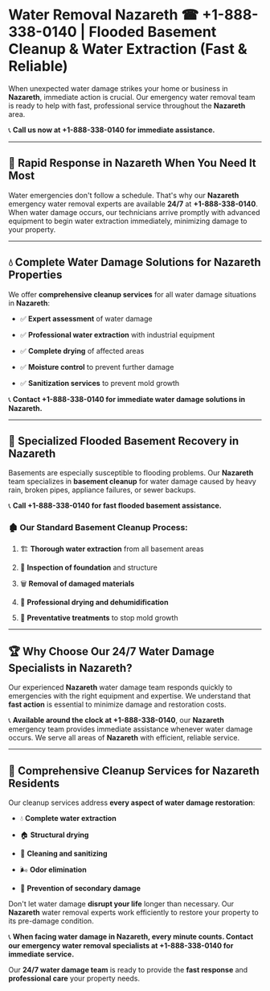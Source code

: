 # Water Removal Nazareth ☎ +1-888-338-0140 | Flooded Basement Cleanup & Water Extraction (Fast & Reliable)

When unexpected water damage strikes your home or business in **Nazareth**, immediate action is crucial. Our emergency water removal team is ready to help with fast, professional service throughout the **Nazareth** area. 

📞 **Call us now at +1-888-338-0140 for immediate assistance.**
---
## 🚀 Rapid Response in Nazareth When You Need It Most
Water emergencies don't follow a schedule. That's why our **Nazareth** emergency water removal experts are available **24/7** at **+1-888-338-0140**. When water damage occurs, our technicians arrive promptly with advanced equipment to begin water extraction immediately, minimizing damage to your property.
---
## 💧 Complete Water Damage Solutions for Nazareth Properties
We offer **comprehensive cleanup services** for all water damage situations in **Nazareth**:
- ✅ **Expert assessment** of water damage  
- ✅ **Professional water extraction** with industrial equipment  
- ✅ **Complete drying** of affected areas  
- ✅ **Moisture control** to prevent further damage  
- ✅ **Sanitization services** to prevent mold growth  
📞 **Contact +1-888-338-0140 for immediate water damage solutions in Nazareth.**
---
## 🌊 Specialized Flooded Basement Recovery in Nazareth
Basements are especially susceptible to flooding problems. Our **Nazareth** team specializes in **basement cleanup** for water damage caused by heavy rain, broken pipes, appliance failures, or sewer backups. 
📞 **Call +1-888-338-0140 for fast flooded basement assistance.**
### 🏚️ Our Standard Basement Cleanup Process:
1. 🏗️ **Thorough water extraction** from all basement areas  
2. 🔎 **Inspection of foundation** and structure  
3. 🗑️ **Removal of damaged materials**  
4. 💨 **Professional drying and dehumidification**  
5. 🚫 **Preventative treatments** to stop mold growth  
---
## 🏆 Why Choose Our 24/7 Water Damage Specialists in Nazareth?
Our experienced **Nazareth** water damage team responds quickly to emergencies with the right equipment and expertise. We understand that **fast action** is essential to minimize damage and restoration costs.
📞 **Available around the clock at +1-888-338-0140**, our **Nazareth** emergency team provides immediate assistance whenever water damage occurs. We serve all areas of **Nazareth** with efficient, reliable service.
---
## 🧹 Comprehensive Cleanup Services for Nazareth Residents
Our cleanup services address **every aspect of water damage restoration**:
- 💧 **Complete water extraction**  
- 🏠 **Structural drying**  
- 🧼 **Cleaning and sanitizing**  
- 🌬️ **Odor elimination**  
- 🚫 **Prevention of secondary damage**  
Don't let water damage **disrupt your life** longer than necessary. Our **Nazareth** water removal experts work efficiently to restore your property to its pre-damage condition.
📞 **When facing water damage in Nazareth, every minute counts. Contact our emergency water removal specialists at +1-888-338-0140 for immediate service.**
Our **24/7 water damage team** is ready to provide the **fast response** and **professional care** your property needs.
